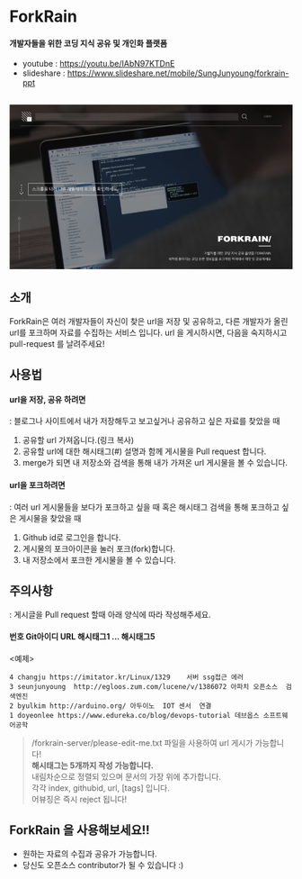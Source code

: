 # ForkRain
#### 개발자들을 위한 코딩 지식 공유 및 개인화 플랫폼

- youtube : https://youtu.be/IAbN97KTDnE
- slideshare : https://www.slideshare.net/mobile/SungJunyoung/forkrain-ppt

![Logo](./assets/logo.jpg)
---

## 소개
ForkRain은 여러 개발자들이 자신이 찾은 url을 저장 및 공유하고,
다른 개발자가 올린 url를 포크하며 자료를 수집하는 서비스 입니다.
url 을 게시하시면, 다음을 숙지하시고 pull-request 를 날려주세요!

## 사용법
#### url을 저장, 공유 하려면
: 블로그나 사이트에서 내가 저장해두고 보고싶거나 공유하고 싶은 자료를 찾았을 때
1. 공유할 url 가져옵니다.(링크 복사)
2. 공유할 url에 대한 해시태그(#) 설명과 함께 게시물을 Pull request 합니다.
3. merge가 되면 내 저장소와 검색을 통해 내가 가져온 url 게시물을 볼 수 있습니다.

#### url을 포크하려면
: 여러 url 게시물들을 보다가 포크하고 싶을 때 혹은 해시태그 검색을 통해 포크하고 싶은 게시물을 찾았을 때
1. Github id로 로그인을 합니다.
2. 게시물의 포크아이콘을 눌러 포크(fork)합니다.
3. 내 저장소에서 포크한 게시물을 볼 수 있습니다.

## 주의사항
: 게시글을 Pull request 할때 아래 양식에 따라 작성해주세요.

#### 번호 Git아이디 URL 해시태그1 ... 해시태그5


<예제>
```
4 changju https://imitator.kr/Linux/1329	서버 ssg접근 에러
3 seunjunyoung  http://egloos.zum.com/lucene/v/1386072 아파치 오픈소스  검색엔진
2 byulkim http://arduino.org/ 아두이노  IOT 센서  연결
1 doyeonlee https://www.edureka.co/blog/devops-tutorial 데브옵스 소프트웨어공학
```

> /forkrain-server/please-edit-me.txt 파일을 사용하여 url 게시가 가능합니다!  
> **해시태그는 5개까지 작성 가능합니다.**  
> 내림차순으로 정렬되 있으며 문서의 가장 위에 추가합니다.  
> 각각  index, githubid, url, [tags] 입니다.  
> 어뷰징은 즉시 reject 됩니다!

## ForkRain 을 사용해보세요!!
* 원하는 자료의 수집과 공유가 가능합니다.
* 당신도 오픈소스 contributor가 될 수 있습니다 :)
